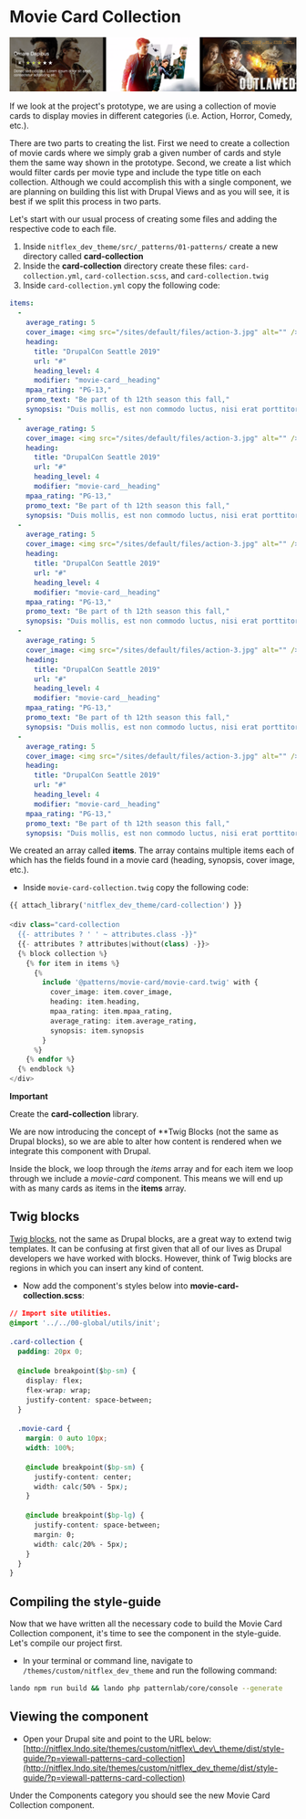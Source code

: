 # Movie Card Collection

![Card Collection screenshot](../../.gitbook/assets/card-collection%20%281%29.png)

If we look at the project's prototype, we are using a collection of movie cards to display movies in different categories \(i.e. Action, Horror, Comedy, etc.\).

There are two parts to creating the list. First we need to create a collection of movie cards where we simply grab a given number of cards and style them the same way shown in the prototype. Second, we create a list which would filter cards per movie type and include the type title on each collection. Although we could accomplish this with a single component, we are planning on building this list with Drupal Views and as you will see, it is best if we split this process in two parts.

Let's start with our usual process of creating some files and adding the respective code to each file.

1. Inside `nitflex_dev_theme/src/_patterns/01-patterns/` create a new directory called **card-collection**
2. Inside the **card-collection** directory create these files: `card-collection.yml`, `card-collection.scss`, and `card-collection.twig`
3. Inside `card-collection.yml` copy the following code:

```yaml
items:
  -
    average_rating: 5
    cover_image: <img src="/sites/default/files/action-3.jpg" alt="" />
    heading:
      title: "DrupalCon Seattle 2019"
      url: "#"
      heading_level: 4
      modifier: "movie-card__heading"
    mpaa_rating: "PG-13,"
    promo_text: "Be part of th 12th season this fall,"
    synopsis: "Duis mollis, est non commodo luctus, nisi erat porttitor ligula, eget lacinia odio sem nec elit."
  -
    average_rating: 5
    cover_image: <img src="/sites/default/files/action-3.jpg" alt="" />
    heading:
      title: "DrupalCon Seattle 2019"
      url: "#"
      heading_level: 4
      modifier: "movie-card__heading"
    mpaa_rating: "PG-13,"
    promo_text: "Be part of th 12th season this fall,"
    synopsis: "Duis mollis, est non commodo luctus, nisi erat porttitor ligula, eget lacinia odio sem nec elit."
  -
    average_rating: 5
    cover_image: <img src="/sites/default/files/action-3.jpg" alt="" />
    heading:
      title: "DrupalCon Seattle 2019"
      url: "#"
      heading_level: 4
      modifier: "movie-card__heading"
    mpaa_rating: "PG-13,"
    promo_text: "Be part of th 12th season this fall,"
    synopsis: "Duis mollis, est non commodo luctus, nisi erat porttitor ligula, eget lacinia odio sem nec elit."
  -
    average_rating: 5
    cover_image: <img src="/sites/default/files/action-3.jpg" alt="" />
    heading:
      title: "DrupalCon Seattle 2019"
      url: "#"
      heading_level: 4
      modifier: "movie-card__heading"
    mpaa_rating: "PG-13,"
    promo_text: "Be part of th 12th season this fall,"
    synopsis: "Duis mollis, est non commodo luctus, nisi erat porttitor ligula, eget lacinia odio sem nec elit."
  -
    average_rating: 5
    cover_image: <img src="/sites/default/files/action-3.jpg" alt="" />
    heading:
      title: "DrupalCon Seattle 2019"
      url: "#"
      heading_level: 4
      modifier: "movie-card__heading"
    mpaa_rating: "PG-13,"
    promo_text: "Be part of th 12th season this fall,"
    synopsis: "Duis mollis, est non commodo luctus, nisi erat porttitor ligula, eget lacinia odio sem nec elit."
```

We created an array called **items**. The array contains multiple items each of which has the fields found in a movie card \(heading, synopsis, cover image, etc.\).

* Inside `movie-card-collection.twig` copy the following code:

```php
{{ attach_library('nitflex_dev_theme/card-collection') }}

<div class="card-collection
  {{- attributes ? ' ' ~ attributes.class -}}"
  {{- attributes ? attributes|without(class) -}}>
  {% block collection %}
    {% for item in items %}
      {%
        include '@patterns/movie-card/movie-card.twig' with {
          cover_image: item.cover_image,
          heading: item.heading,
          mpaa_rating: item.mpaa_rating,
          average_rating: item.average_rating,
          synopsis: item.synopsis
        }
      %}
    {% endfor %}
  {% endblock %}
</div>
```

**Important**

Create the **card-collection** library.

We are now introducing the concept of \*\*Twig Blocks \(not the same as Drupal blocks\), so we are able to alter how content is rendered when we integrate this component with Drupal.

Inside the block, we loop through the _items_ array and for each item we loop through we include a _movie-card_ component. This means we will end up with as many cards as items in the **items** array.

## Twig blocks

[Twig blocks](https://twig.symfony.com/doc/2.x/tags/block.html), not the same as Drupal blocks, are a great way to extend twig templates. It can be confusing at first given that all of our lives as Drupal developers we have worked with blocks. However, think of Twig blocks are regions in which you can insert any kind of content.

* Now add the component's styles below into **movie-card-collection.scss**:

```css
// Import site utilities.
@import '../../00-global/utils/init';

.card-collection {
  padding: 20px 0;

  @include breakpoint($bp-sm) {
    display: flex;
    flex-wrap: wrap;
    justify-content: space-between;
  }

  .movie-card {
    margin: 0 auto 10px;
    width: 100%;

    @include breakpoint($bp-sm) {
      justify-content: center;
      width: calc(50% - 5px);
    }

    @include breakpoint($bp-lg) {
      justify-content: space-between;
      margin: 0;
      width: calc(20% - 5px);
    }
  }
}
```

## Compiling the style-guide      <a id="compiling-the-style-guide"></a>

Now that we have written all the necessary code to build the Movie Card Collection component, it's time to see the component in the style-guide. Let's compile our project first.

* In your terminal or command line, navigate to `/themes/custom/nitflex_dev_theme` and run the following command:

```bash
lando npm run build && lando php patternlab/core/console --generate
```

## Viewing the component  <a id="viewing-the-component"></a>

* Open your Drupal site and point to the URL below: [http://nitflex.lndo.site/themes/custom/nitflex\_dev\_theme/dist/style-guide/?p=viewall-patterns-card-collection](http://nitflex.lndo.site/themes/custom/nitflex_dev_theme/dist/style-guide/?p=viewall-patterns-card-collection)

Under the Components category you should see the new Movie Card Collection component.

